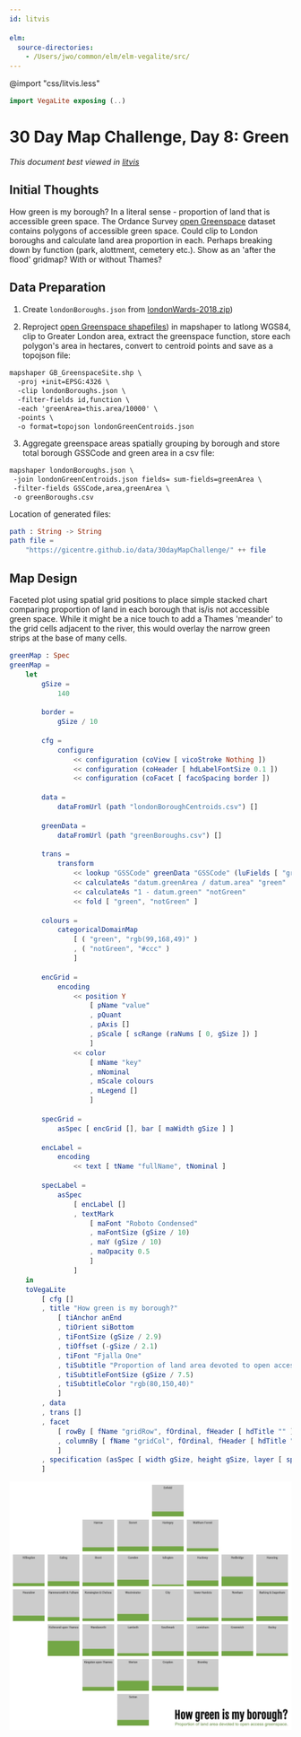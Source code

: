 ```yaml
---
id: litvis

elm:
  source-directories:
    - /Users/jwo/common/elm/elm-vegalite/src/
---
```


@import "css/litvis.less"

```elm {l=hidden}
import VegaLite exposing (..)
```

# 30 Day Map Challenge, Day 8: Green

_This document best viewed in [litvis](https://github.com/gicentre/litvis)_

## Initial Thoughts

How green is my borough? In a literal sense - proportion of land that is accessible green space. The Ordance Survey [open Greenspace](https://www.ordnancesurvey.co.uk/opendatadownload/products.html#OPGRSP) dataset contains polygons of accessible green space. Could clip to London boroughs and calculate land area proportion in each. Perhaps breaking down by function (park, alottment, cemetery etc.). Show as an 'after the flood' gridmap? With or without Thames?

## Data Preparation

1. Create `londonBoroughs.json` from [londonWards-2018.zip](https://data.london.gov.uk/dataset/statistical-gis-boundary-files-london))

2. Reproject [open Greenspace shapefiles](https://www.ordnancesurvey.co.uk/opendatadownload/products.html#OPGRSP)) in mapshaper to latlong WGS84, clip to Greater London area, extract the greenspace function, store each polygon's area in hectares, convert to centroid points and save as a topojson file:

```
mapshaper GB_GreenspaceSite.shp \
  -proj +init=EPSG:4326 \
  -clip londonBoroughs.json \
  -filter-fields id,function \
  -each 'greenArea=this.area/10000' \
  -points \
  -o format=topojson londonGreenCentroids.json
```

3. Aggregate greenspace areas spatially grouping by borough and store total borough GSSCode and green area in a csv file:

```
mapshaper londonBoroughs.json \
 -join londonGreenCentroids.json fields= sum-fields=greenArea \
 -filter-fields GSSCode,area,greenArea \
 -o greenBoroughs.csv
```

Location of generated files:

```elm {l}
path : String -> String
path file =
    "https://gicentre.github.io/data/30dayMapChallenge/" ++ file
```

## Map Design

Faceted plot using spatial grid positions to place simple stacked chart comparing proportion of land in each borough that is/is not accessible green space. While it might be a nice touch to add a Thames 'meander' to the grid cells adjacent to the river, this would overlay the narrow green strips at the base of many cells.

```elm {l v}
greenMap : Spec
greenMap =
    let
        gSize =
            140

        border =
            gSize / 10

        cfg =
            configure
                << configuration (coView [ vicoStroke Nothing ])
                << configuration (coHeader [ hdLabelFontSize 0.1 ])
                << configuration (coFacet [ facoSpacing border ])

        data =
            dataFromUrl (path "londonBoroughCentroids.csv") []

        greenData =
            dataFromUrl (path "greenBoroughs.csv") []

        trans =
            transform
                << lookup "GSSCode" greenData "GSSCode" (luFields [ "greenArea" ])
                << calculateAs "datum.greenArea / datum.area" "green"
                << calculateAs "1 - datum.green" "notGreen"
                << fold [ "green", "notGreen" ]

        colours =
            categoricalDomainMap
                [ ( "green", "rgb(99,168,49)" )
                , ( "notGreen", "#ccc" )
                ]

        encGrid =
            encoding
                << position Y
                    [ pName "value"
                    , pQuant
                    , pAxis []
                    , pScale [ scRange (raNums [ 0, gSize ]) ]
                    ]
                << color
                    [ mName "key"
                    , mNominal
                    , mScale colours
                    , mLegend []
                    ]

        specGrid =
            asSpec [ encGrid [], bar [ maWidth gSize ] ]

        encLabel =
            encoding
                << text [ tName "fullName", tNominal ]

        specLabel =
            asSpec
                [ encLabel []
                , textMark
                    [ maFont "Roboto Condensed"
                    , maFontSize (gSize / 10)
                    , maY (gSize / 10)
                    , maOpacity 0.5
                    ]
                ]
    in
    toVegaLite
        [ cfg []
        , title "How green is my borough?"
            [ tiAnchor anEnd
            , tiOrient siBottom
            , tiFontSize (gSize / 2.9)
            , tiOffset (-gSize / 2.1)
            , tiFont "Fjalla One"
            , tiSubtitle "Proportion of land area devoted to open access greenspace. "
            , tiSubtitleFontSize (gSize / 7.5)
            , tiSubtitleColor "rgb(80,150,40)"
            ]
        , data
        , trans []
        , facet
            [ rowBy [ fName "gridRow", fOrdinal, fHeader [ hdTitle "" ] ]
            , columnBy [ fName "gridCol", fOrdinal, fHeader [ hdTitle "" ] ]
            ]
        , specification (asSpec [ width gSize, height gSize, layer [ specGrid, specLabel ] ])
        ]
```

![day 8](images/day08.jpg)
